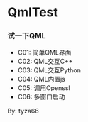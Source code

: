 # QmlTest
### 试一下QML

- C01: 简单QML界面
- C02: QML交互C++
- C03: QML交互Python
- C04: QML内置js
- C05: 调用Openssl
- C06: 多窗口启动

By: tyza66
